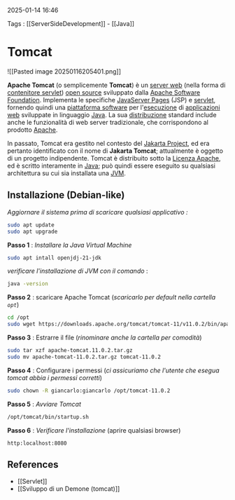 2025-01-14 16:46

Tags : [[ServerSideDevelopment]] - [[Java]]

# Tomcat
![[Pasted image 20250116205401.png]]

**Apache Tomcat** (o semplicemente **Tomcat**) è un [server web](https://it.wikipedia.org/wiki/Server_web "Server web") (nella forma di [contenitore servlet](https://it.wikipedia.org/wiki/Servlet "Servlet")) [open source](https://it.wikipedia.org/wiki/Open_source "Open source") sviluppato dalla [Apache Software Foundation](https://it.wikipedia.org/wiki/Apache_Software_Foundation "Apache Software Foundation"). Implementa le specifiche [JavaServer Pages](https://it.wikipedia.org/wiki/JavaServer_Pages "JavaServer Pages") (JSP) e [servlet](https://it.wikipedia.org/wiki/Servlet "Servlet"), fornendo quindi una [piattaforma software](https://it.wikipedia.org/wiki/Piattaforma_(informatica) "Piattaforma (informatica)") per l'[esecuzione](https://it.wikipedia.org/wiki/Esecuzione_(informatica) "Esecuzione (informatica)") di [applicazioni web](https://it.wikipedia.org/wiki/Applicazione_web "Applicazione web") sviluppate in linguaggio [Java](https://it.wikipedia.org/wiki/Java_(linguaggio_di_programmazione) "Java (linguaggio di programmazione)"). La sua [distribuzione](https://it.wikipedia.org/wiki/Distribuzione_(software) "Distribuzione (software)") standard include anche le funzionalità di web server tradizionale, che corrispondono al prodotto [Apache](https://it.wikipedia.org/wiki/Apache_HTTP_Server "Apache HTTP Server").

In passato, Tomcat era gestito nel contesto del [Jakarta Project](https://it.wikipedia.org/wiki/Jakarta_Project "Jakarta Project"), ed era pertanto identificato con il nome di **Jakarta Tomcat**; attualmente è oggetto di un progetto indipendente. Tomcat è distribuito sotto la [Licenza Apache](https://it.wikipedia.org/wiki/Licenza_Apache "Licenza Apache"), ed è scritto interamente in [Java](https://it.wikipedia.org/wiki/Java_(linguaggio_di_programmazione) "Java (linguaggio di programmazione)"); può quindi essere eseguito su qualsiasi architettura su cui sia installata una [JVM](https://it.wikipedia.org/wiki/Macchina_virtuale_Java "Macchina virtuale Java").

## Installazione (Debian-like)

*Aggiornare il sistema prima di scaricare qualsiasi applicativo :* 
```bash
sudo apt update
sudo apt upgrade
```

**Passo 1** : *Installare la Java Virtual Machine*
```bash
sudo apt intall openjdj-21-jdk 
```
*verificare l'installazione di JVM con il comando* : 
```bash
java -version
```

**Passo 2** : scaricare Apache Tomcat (*scaricarlo per default nella cartella `opt`*)
```bash
cd /opt
sudo wget https://downloads.apache.org/tomcat/tomcat-11/v11.0.2/bin/apache-tomcat-11.0.2.tar.gz
```

**Passo 3** : Estrarre il file (*rinominare anche la cartella per comodità*)
```bash
sudo tar xzf apache-tomcat.11.0.2.tar.gz
sudo mv apache-tomcat-11.0.2.tar.gz tomcat-11.0.2
```

**Passo 4** : Configurare i permessi (*ci assicuriamo che l'utente che esegua tomcat abbia i permessi corretti*)
```bash
sudo chown -R giancarlo:giancarlo /opt/tomcat-11.0.2
```

**Passo 5** : *Avviare Tomcat*
```bash
/opt/tomcat/bin/startup.sh
```

**Passo 6** : *Verificare l'installazione* (aprire qualsiasi browser)
```
http:localhost:8080
```

## References

- [[Servlet]]
- [[Sviluppo di un Demone (tomcat)]]